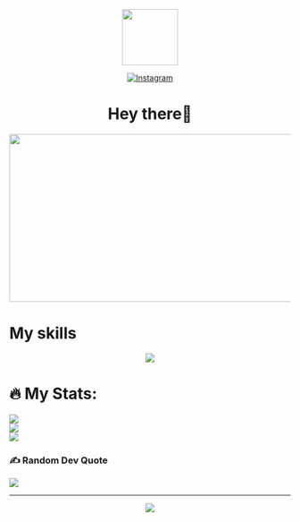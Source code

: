 <div id="header" align="center">
  <img src="https://media.giphy.com/media/M9gbBd9nbDrOTu1Mqx/giphy.gif" width="100"/>
  
  [![Instagram](https://img.shields.io/badge/Instagram-%23E4405F.svg?logo=Instagram&logoColor=white)](https://instagram.com/gheris__579_) 
</div>
 
<div align="center">
  <h1> Hey there👋</h1>
 </div>
  
<div align="center">
  <img src="https://media.giphy.com/media/dWesBcTLavkZuG35MI/giphy.gif" width="600" height="300"/>
</div>


# My skills
<p align="center">
  <a href="https://skillicons.dev">
    <img src="https://skillicons.dev/icons?i=html,css,js,jquery,py,vue,bootstrap" />
  </a>
</p>

# 🔥 My Stats:
![](https://github-readme-stats.vercel.app/api?username=NEGAN-579&theme=gruvbox&hide_border=false&include_all_commits=false&count_private=false)<br/>
![](https://github-readme-streak-stats.herokuapp.com/?user=NEGAN-579&theme=gruvbox&hide_border=false)<br/>
![](https://github-readme-stats.vercel.app/api/top-langs/?username=NEGAN-579&theme=gruvbox&hide_border=false&include_all_commits=false&count_private=false&layout=compact)

### ✍️ Random Dev Quote
![](https://quotes-github-readme.vercel.app/api?type=vetical&theme=dark)

---
<div align="center">
<a href="https://visitcount.itsvg.in">
  <img src="https://visitcount.itsvg.in/api?id=NEGAN-579&label=Profile%20Views&color=12&icon=3&pretty=true" />
</a>
</div>
